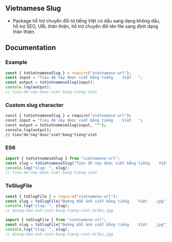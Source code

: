 ## Vietnamese Slug
- Package hỗ trợ chuyển đổi từ tiếng Việt có dấu sang dạng không dấu, hỗ trợ SEO, URL thân thiện, hỗ trợ chuyển đổi tên file sang định dạng thân thiện.
## Documentation
### Example
```javascript
const { toVietnameseSlug } = require("vietnamese-url");
const input = "Tiêu đề này được viết bằng tiếng    Việt   ";
const output = toVietnameseSlug(input);
console.log(output);
// tieu-de-nay-duoc-viet-bang-tieng-viet
```
### Custom slug character
```sh
const { toVietnameseSlug } = require("vietnamese-url");
const input = "Tiêu đề này được viết bằng tiếng    Việt   ";
const output = toVietnameseSlug(input, "*");
console.log(output);
// tieu*de*nay*duoc*viet*bang*tieng*viet
```

### ES6
```javascript
import { toVietnameseSlug } from "vietnamese-url";
const slug = toVietnameseSlug("Tiêu đề này được viết bằng tiếng    Việt   ");
console.log("slug: ", slug);
// tieu-de-nay-duoc-viet-bang-tieng-viet
```

### ToSlugFile
```javascript
const { toSlugFile } = require("vietnamese-url");
const slug = toSlugFile("Đường dẫn ảnh viết bằng tiếng    Việt   .jpg");
console.log("slug: ", slug);
// duong-dan-anh-viet-bang-tieng-viet-dr1kz.jpg
```
```javascript
import { toSlugFile } from "vietnamese-url";
const slug = toSlugFile("Đường dẫn ảnh viết bằng tiếng    Việt   .jpg");
console.log("slug: ", slug);
// duong-dan-anh-viet-bang-tieng-viet-dr1kz.jpg
```